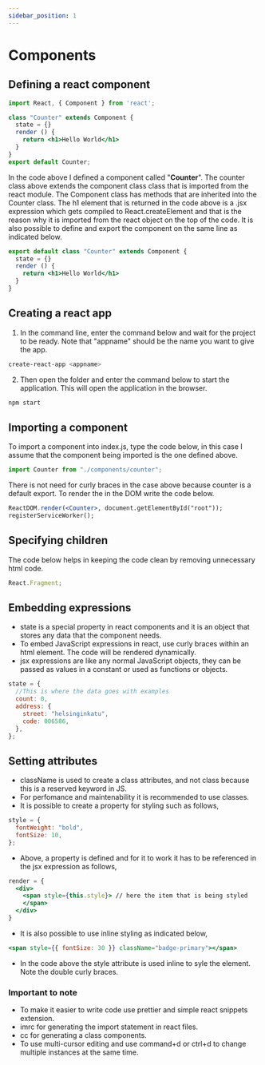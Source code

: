```yaml
---
sidebar_position: 1
---
```


# Components

## Defining a react component

```jsx
import React, { Component } from 'react';

class "Counter" extends Component {
  state = {}
  render () {
    return <h1>Hello World</h1>
  }
}
export default Counter;
```

In the code above I defined a component called "**Counter**".
The counter class above extends the component class class that is imported from the react module.
The Component class has methods that are inherited into the Counter class.
The h1 element that is returned in the code above is a .jsx expression which gets compiled to React.createElement and that is the reason why it is imported from the react object on the top of the code.
It is also possible to define and export the component on the same line as indicated below.

```jsx
export default class "Counter" extends Component {
  state = {}
  render () {
    return <h1>Hello World</h1>
  }
}
```

## Creating a react app

1. In the command line, enter the command below and wait for the project to be ready. Note that "appname" should be the name you want to give the app.

```bash
create-react-app <appname>
```

2. Then open the folder and enter the command below to start the application. This will open the application in the browser.

```Bash
npm start

```

## Importing a component

To import a component into index.js, type the code below, in this case I assume that the component being imported is the one defined above.

```jsx
import Counter from "./components/counter";
```

There is not need for curly braces in the case above because counter is a default export.
To render the in the DOM write the code below.

```jsx
ReactDOM.render(<Counter>, document.getElementById("root"));
registerServiceWorker();
```

## Specifying children

The code below helps in keeping the code clean by removing unnecessary html code.

```jsx
React.Fragment;
```

## Embedding expressions

- state is a special property in react components and it is an object that stores any data that the component needs.
- To embed JavaScript expressions in react, use curly braces within an html element. The code will be rendered dynamically.
- jsx expressions are like any normal JavaScript objects, they can be passed as values in a constant or used as functions or objects.

```jsx
state = {
  //This is where the data goes with examples
  count: 0,
  address: {
    street: "helsinginkatu",
    code: 006586,
  },
};
```

## Setting attributes

- className is used to create a class attributes, and not class because this is a reserved keyword in JS.
- For perfomance and maintenability it is recommended to use classes.
- It is possible to create a property for styling such as follows,

```jsx
style = {
  fontWeight: "bold",
  fontSize: 10,
};
```

- Above, a property is defined and for it to work it has to be referenced in the jsx expression as follows,

```jsx
render = {
  <div>
    <span style={this.style}> // here the item that is being styled
    </span>
  </div>
}
```

- It is also possible to use inline styling as indicated below,

```jsx
<span style={{ fontSize: 30 }} className="badge-primary"></span>
```

- In the code above the style attribute is used inline to syle the element. Note the double curly braces.

### Important to note

- To make it easier to write code use prettier and simple react snippets extension.
- imrc for generating the import statement in react files.
- cc for generating a class components.
- To use multi-cursor editing and use command+d or ctrl+d to change multiple instances at the same time.
